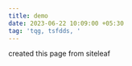 ```yaml
---
title: demo
date: 2023-06-22 10:09:00 +05:30
tag: 'tqg, tsfdds, '
---
```


created this page from siteleaf